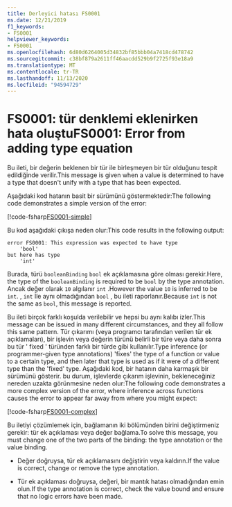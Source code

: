 ```yaml
---
title: Derleyici hatası FS0001
ms.date: 12/21/2019
f1_keywords:
- FS0001
helpviewer_keywords:
- FS0001
ms.openlocfilehash: 6d80d6264005d34832bf85bbb04a7418cd478742
ms.sourcegitcommit: c38bf879a2611ff46aacdd529b9f2725f93e18a9
ms.translationtype: MT
ms.contentlocale: tr-TR
ms.lasthandoff: 11/13/2020
ms.locfileid: "94594729"
---
```

# <a name="fs0001-error-from-adding-type-equation"></a><span data-ttu-id="65e3b-102">FS0001: tür denklemi eklenirken hata oluştu</span><span class="sxs-lookup"><span data-stu-id="65e3b-102">FS0001: Error from adding type equation</span></span>

<span data-ttu-id="65e3b-103">Bu ileti, bir değerin beklenen bir tür ile birleşmeyen bir tür olduğunu tespit edildiğinde verilir.</span><span class="sxs-lookup"><span data-stu-id="65e3b-103">This message is given when a value is determined to have a type that doesn't unify with a type that has been expected.</span></span>

<span data-ttu-id="65e3b-104">Aşağıdaki kod hatanın basit bir sürümünü göstermektedir:</span><span class="sxs-lookup"><span data-stu-id="65e3b-104">The following code demonstrates a simple version of the error:</span></span>

[!code-fsharp[FS0001-simple](~/samples/snippets/fsharp/compiler-messages/fs0001.fsx#L2)]

<span data-ttu-id="65e3b-105">Bu kod aşağıdaki çıkışa neden olur:</span><span class="sxs-lookup"><span data-stu-id="65e3b-105">This code results in the following output:</span></span>

```text
error FS0001: This expression was expected to have type
    'bool'
but here has type
    'int'
```

<span data-ttu-id="65e3b-106">Burada, türü `booleanBinding` `bool` ek açıklamasına göre olması gerekir.</span><span class="sxs-lookup"><span data-stu-id="65e3b-106">Here, the type of the `booleanBinding` is required to be `bool` by the type annotation.</span></span> <span data-ttu-id="65e3b-107">Ancak değer olarak `10` algılanır `int` .</span><span class="sxs-lookup"><span data-stu-id="65e3b-107">However the value `10` is inferred to be `int`.</span></span> <span data-ttu-id="65e3b-108">, `int` İle aynı olmadığından `bool` , bu ileti raporlanır.</span><span class="sxs-lookup"><span data-stu-id="65e3b-108">Because `int` is not the same as `bool`, this message is reported.</span></span>

<span data-ttu-id="65e3b-109">Bu ileti birçok farklı koşulda verilebilir ve hepsi bu aynı kalıbı izler.</span><span class="sxs-lookup"><span data-stu-id="65e3b-109">This message can be issued in many different circumstances, and they all follow this same pattern.</span></span> <span data-ttu-id="65e3b-110">Tür çıkarımı (veya programcı tarafından verilen tür ek açıklamaları), bir işlevin veya değerin türünü belirli bir türe veya daha sonra bu tür ' fixed ' türünden farklı bir türde gibi kullanılır.</span><span class="sxs-lookup"><span data-stu-id="65e3b-110">Type inference (or programmer-given type annotations) 'fixes' the type of a function or value to a certain type, and then later that type is used as if it were of a different type than the 'fixed' type.</span></span>  <span data-ttu-id="65e3b-111">Aşağıdaki kod, bir hatanın daha karmaşık bir sürümünü gösterir. bu durum, işlevlerde çıkarım işlevinin, bekleneceğiniz nereden uzakta görünmesine neden olur:</span><span class="sxs-lookup"><span data-stu-id="65e3b-111">The following code demonstrates a more complex version of the error, where inference across functions causes the error to appear far away from where you might expect:</span></span>

[!code-fsharp[FS0001-complex](~/samples/snippets/fsharp/compiler-messages/fs0001.fsx#L5-L26)]

<span data-ttu-id="65e3b-112">Bu iletiyi çözümlemek için, bağlamanın iki bölümünden birini değiştirmeniz gerekir: tür ek açıklaması veya değer bağlama.</span><span class="sxs-lookup"><span data-stu-id="65e3b-112">To solve this message, you must change one of the two parts of the binding: the type annotation or the value binding.</span></span>

- <span data-ttu-id="65e3b-113">Değer doğruysa, tür ek açıklamasını değiştirin veya kaldırın.</span><span class="sxs-lookup"><span data-stu-id="65e3b-113">If the value is correct, change or remove the type annotation.</span></span>

- <span data-ttu-id="65e3b-114">Tür ek açıklaması doğruysa, değeri, bir mantık hatası olmadığından emin olun.</span><span class="sxs-lookup"><span data-stu-id="65e3b-114">If the type annotation is correct, check the value bound and ensure that no logic errors have been made.</span></span>
